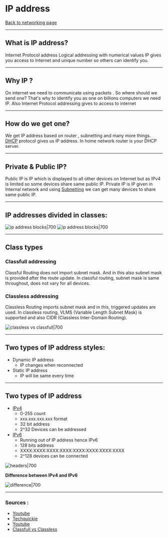 # IP address
[Back to networking page](Networking.md)
- --
## What is IP address?
Internet Protocol address
Logical addressing with numerical values
IP gives you access to Internet and unique number so others can identify you.
- --
## Why IP ?
On internet we need to communicate using packets . So where should we send one? That's why to identify you as one on billions computers we need IP. Also Internet Protocol addressing gives to access to internet
- --
## How do we get one?
We get IP address based on router , subnetting and many more things.
[DHCP](DHCP.md) protocol gives us IP address.
In home network router is your DHCP server.
- --
## Private & Public IP?
Public IP is IP which is displayed to all other devices on Internet but as IPv4 is limited so some devices share same public IP.
Private IP is IP given in Internal network and using [Subnetting](Subnetting.md) we can get many devices to share same public IP.
- -- 
## IP addresses divided in classes: 
 ![ip address blocks|700](https://4.bp.blogspot.com/--yi2nvFpat4/U-3d8GB9KvI/AAAAAAAANoo/EjfJIHi8jM4/s1600/Classes%2Bof%2BIP.png)
  ![ip address blocks|700](https://embeddedgeeks.com/wp-content/uploads/2020/06/ip_Class-1.png)
- --
## Class types
### Classfull addressing
Classful Routing does not import subnet mask. And in this also subnet mask is provided after the route update. In classful routing, subnet mask is same throughout, does not vary for all devices.

### Classless addressing
Classless Routing imports subnet mask and in this, triggered updates are used. In classless routing, VLMS (Variable Length Subnet Mask) is supported and also CIDR (Classless Inter-Domain Routing).

![classless vs classfull|700](https://i1.wp.com/ipwithease.com/wp-content/uploads/2018/01/119-classful-vs-classless-routing-01.png?resize=686%2C568)
- --
## Two types of IP address styles:
 - Dynamic IP address
	 - IP changes when reconnected
 - Static IP address
	 - IP will be same every time

- --
 ## Two types of IP address
 - [IPv4](IPv4.md)
	 - 0-255 count
	 - xxx.xxx.xxx.xxx format
	 - 32 bit address
	 - 2^32 Devices can be addressed
- [IPv6](IPv6.md)
	- Running out of IP address hence IPv6
	- 128 bits address
	- XXXX:XXXX:XXXX:XXXX:XXXX:XXXX:XXXX:XXXX
	- 2^128 devices can be connected

![headers|700](https://www.researchgate.net/profile/Muzhir-Al-Ani/publication/269810379/figure/fig1/AS:295073662160901@1447362451826/Comparison-of-IPv4-and-IPv6-headers-structures-15.png)

**Difference between IPv4 and IPv6**

![difference|700](https://4.bp.blogspot.com/-pBo1LxiPYoE/WNOgKMJmBII/AAAAAAAAAeY/D_kfnwJQYIAc74IFyxcjgQJ489ZsFtf-gCLcB/s1600/p4.png)
- --
### Sources :
- [Youtube](https://www.youtube.com/watch?v=8npT9AALbrI&list=WL&index=97&ab_channel=TechTerms)
- [Techquickie](https://www.youtube.com/watch?v=aor29pGhlFE&ab_channel=Techquickie)
- [Youtube](https://youtu.be/HKM7qwP5Uj0)
- [Classfull vs Classless](https://www.geeksforgeeks.org/difference-between-classful-routing-and-classless-routing/)